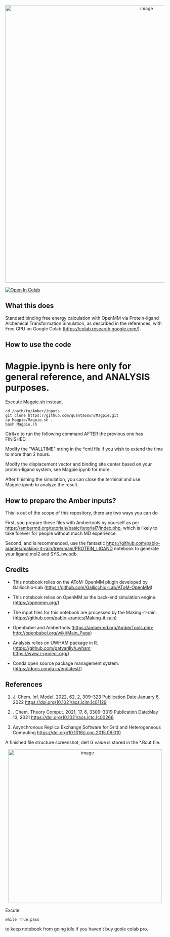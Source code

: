 
<p align="center">
  <img width="878" alt="image" src="https://user-images.githubusercontent.com/75652473/184472048-c4fe25de-3c44-40ec-888b-8beccdf3e11f.png">
</p>

[![Open In Colab](https://colab.research.google.com/assets/colab-badge.svg)](https://colab.research.google.com/github/quantaosun/Magpie/blob/main/Magpie.ipynb)
## What this does

Standard binding free energy calculation with OpenMM via Protein-ligand Alchemical Transformation Simulation, as described in the references, with Free GPU on Google Colab (https://colab.research.google.com/). 

## How to use the code
# Magpie.ipynb is here only for general reference, and ANALYSIS purposes.
Execute Magpie.sh instead, 
```
cd /path/to/Amber/inputs
git clone https://github.com/quantaosun/Magpie.git
cp Magpie/Magpie.sh .
bash Magpie.sh
```

Ctril+c to run the following command AFTER the previous one has FINISHED.

Modify the "WALLTIME" string in the *cntl file if you wish to extend the time to more than 2 hours.

Modify the displacement vector and binding site center based on your protein-ligand system, see Magpie.ipynb for more.

After finishing the simulation, you can close the terminal and use Magpie.ipynb to analyze the result.

## How to prepare the Amber inputs?

This is out of the scope of this repository, there are two ways you can do

First, you prepare these files with Ambertools by yourself as per https://ambermd.org/tutorials/basic/tutorial7/index.php, which is likely to take forever for people without much MD experience.

Second, and is recommended, use the fantastic https://github.com/pablo-arantes/making-it-rain/tree/main/PROTEIN_LIGAND notebook to generate your ligand.mol2 and SYS_nw.pdb.

## Credits

*   This notebook relies on the AToM-OpenMM plugin developed by Gallicchio-Lab (https://github.com/Gallicchio-Lab/AToM-OpenMM)

*   This notebook relies on OpenMM as the back-end simulation engine. (https://openmm.org/)

*  The input files for this notebook are processed by the Making-it-rain. (https://github.com/pablo-arantes/Making-it-rain)
* Openbabel and Ambertools.(https://ambermd.org/AmberTools.php; http://openbabel.org/wiki/Main_Page)
*  Analysis relies on UWHAM package in R.(https://github.com/patvarilly/uwham;   
https://www.r-project.org/)

* Conda open source package management system. (https://docs.conda.io/en/latest/)

## References
1.  J. Chem. Inf. Model. 2022, 62, 2, 309–323
Publication Date:January 6, 2022
https://doi.org/10.1021/acs.jcim.1c01129

2.   . Chem. Theory Comput. 2021, 17, 6, 3309–3319
Publication Date:May 13, 2021
https://doi.org/10.1021/acs.jctc.1c00266
3.  Asynchronous Replica Exchange Software for Grid and Heterogeneous Computing https://doi.org/10.1016/j.cpc.2015.06.010 
 

A finished file structure screenshot, delt G value is stored in the *.Rout file.

 <p align="center">
  <img width="486" alt="image" src="https://user-images.githubusercontent.com/75652473/184470279-35a99474-a426-4d1a-8294-e0dc4151f836.png">
</p>

Excute
```
while True:pass
```
to keep notebook from going idle if you haven't buy goole colab pro.
